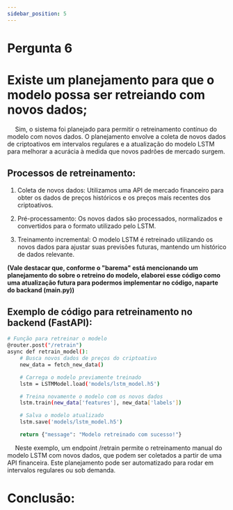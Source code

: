 ```yaml
---
sidebar_position: 5
---
```


# Pergunta 6

# Existe um planejamento para que o modelo possa ser retreiando com novos dados;

&emsp; Sim, o sistema foi planejado para permitir o retreinamento contínuo do modelo com novos dados. O planejamento envolve a coleta de novos dados de criptoativos em intervalos regulares e a atualização do modelo LSTM para melhorar a acurácia à medida que novos padrões de mercado surgem.

## Processos de retreinamento:

1. Coleta de novos dados: Utilizamos uma API de mercado financeiro para obter os dados de preços históricos e os preços mais recentes dos criptoativos.

2. Pré-processamento: Os novos dados são processados, normalizados e convertidos para o formato utilizado pelo LSTM.

3. Treinamento incremental: O modelo LSTM é retreinado utilizando os novos dados para ajustar suas previsões futuras, mantendo um histórico de dados relevante.

**(Vale destacar que, conforme o "barema" está mencionando um planejamento do sobre o retreino do modelo, elaborei esse código como uma atualização futura para podermos implementar no código, naparte do backand (main.py))**

## Exemplo de código para retreinamento no backend (FastAPI):

```bash
# Função para retreinar o modelo
@router.post("/retrain")
async def retrain_model():
    # Busca novos dados de preços do criptoativo
    new_data = fetch_new_data()

    # Carrega o modelo previamente treinado
    lstm = LSTMModel.load('models/lstm_model.h5')

    # Treina novamente o modelo com os novos dados
    lstm.train(new_data['features'], new_data['labels'])

    # Salva o modelo atualizado
    lstm.save('models/lstm_model.h5')

    return {"message": "Modelo retreinado com sucesso!"}
```

&emsp; Neste exemplo, um endpoint /retrain permite o retreinamento manual do modelo LSTM com novos dados, que podem ser coletados a partir de uma API financeira. Este planejamento pode ser automatizado para rodar em intervalos regulares ou sob demanda.

# Conclusão:

&emsp; 